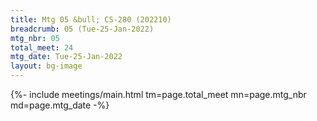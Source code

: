 ```yaml
---
title: Mtg 05 &bull; CS-280 (202210)
breadcrumb: 05 (Tue-25-Jan-2022)
mtg_nbr: 05
total_meet: 24
mtg_date: Tue-25-Jan-2022
layout: bg-image
---
```


{%- include meetings/main.html
    tm=page.total_meet
    mn=page.mtg_nbr
    md=page.mtg_date
-%}
